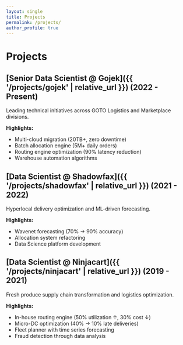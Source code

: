 ```yaml
---
layout: single
title: Projects
permalink: /projects/
author_profile: true
---
```


# Projects

## [Senior Data Scientist @ Gojek]({{ '/projects/gojek' | relative_url }}) (2022 - Present)
Leading technical initiatives across GOTO Logistics and Marketplace divisions.

**Highlights:**
- Multi-cloud migration (20TB+, zero downtime)
- Batch allocation engine (5M+ daily orders)
- Routing engine optimization (90% latency reduction)
- Warehouse automation algorithms

## [Data Scientist @ Shadowfax]({{ '/projects/shadowfax' | relative_url }}) (2021 - 2022)
Hyperlocal delivery optimization and ML-driven forecasting.

**Highlights:**
- Wavenet forecasting (70% → 90% accuracy)
- Allocation system refactoring
- Data Science platform development

## [Data Scientist @ Ninjacart]({{ '/projects/ninjacart' | relative_url }}) (2019 - 2021)
Fresh produce supply chain transformation and logistics optimization.

**Highlights:**
- In-house routing engine (50% utilization ↑, 30% cost ↓)
- Micro-DC optimization (40% → 10% late deliveries)
- Fleet planner with time series forecasting
- Fraud detection through data analysis
